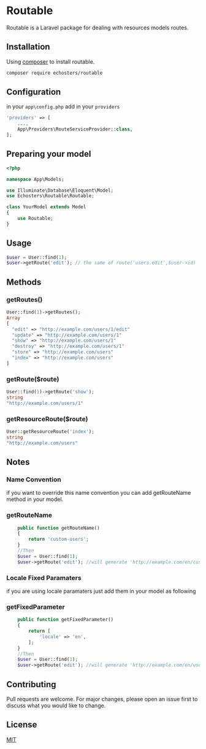 # Routable

Routable is a Laravel package for dealing with resources models routes.

## Installation

Using [composer](https://getcomposer.org/) to install routable.

```bash
composer require echosters/routable
```
## Configuration
in your ```app\config.php```
add in your ```providers```
```php
'providers' => [
    ...,
    App\Providers\RouteServiceProvider::class,
];
```
## Preparing your model
```php
<?php

namespace App\Models;

use Illuminate\Database\Eloquent\Model;
use Echosters\Routable\Routable;

class YourModel extends Model
{
    use Routable;
}
```
## Usage

```php
$user = User::find(1);
$user->getRoute('edit'); // the same of route('users.edit',$user->id)
```
## Methods
### getRoutes()
```php
User::find(1)->getRoutes();
Array
[
  "edit" => "http://example.com/users/1/edit"
  "update" => "http://example.com/users/1"
  "show" => "http://example.com/users/1"
  "destroy" => "http://example.com/users/1"
  "store" => "http://example.com/users"
  "index" => "http://example.com/users"
]
```

### getRoute($route)
```php
User::find(1)->getRoute('show');
string
"http://example.com/users/1"
```

### getResourceRoute($route)
```php
User::getResourceRoute('index');
string
"http://example.com/users"
```
## Notes
### Name Convention
if you want to override this name convention you can add getRouteName method in your model.

### getRouteName
```php
    public function getRouteName()
    {
        return 'custom-users';
    }
    //Then 
    $user = User::find(1);
    $user->getRoute('edit'); //will generate 'http://example.com/en/custom-users/1'
```

### Locale Fixed Paramaters
if you are using locale paramaters just add them in your model as following

### getFixedParameter
```php
    public function getFixedParameter()
    {
        return [
            'locale' => 'en',
        ];
    }
    //Then 
    $user = User::find(1);
    $user->getRoute('edit'); //will generate 'http://example.com/en/users/1'
```
## Contributing
Pull requests are welcome. For major changes, please open an issue first to discuss what you would like to change.


## License
[MIT](https://choosealicense.com/licenses/mit/)
